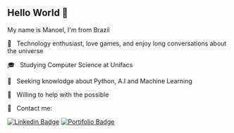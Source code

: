 

## Hello World 👋
 My name is Manoel, I'm from Brazil
 
💬  &nbsp; Technology enthusiast, love games, and enjoy long conversations about the universe

:mortar_board:  &nbsp; Studying Computer Science at Unifacs

:scroll: &nbsp; Seeking knowlodge about Python, A.I and Machine Learning 

:bell: &nbsp; Willing to help with the possible

📮 &nbsp; Contact me: <br/>
 
 [![Linkedin Badge](https://img.shields.io/badge/-ManoelFernandes-blue?style=flat-square&logo=Linkedin&logoColor=white&link=https://www.linkedin.com/in/manoel-fernandes-b366161ab/)](https://www.linkedin.com/in/manoel-fernandes-b366161ab/)
 [![Portifolio Badge](https://img.shields.io/badge/Portfolio-red)](https://manofern.github.io)
 
<!--  [![Gmail Badge](https://img.shields.io/badge/-manoelfelipefern@gmail.com-c14438?style=flat-square&logo=Gmail&logoColor=white&link=mailto:manoelfelipefern@gmail.com)](mailto:manoelfelipefern@gmail.com)  -->


<!-- 
<div style="display: inline_block">
  <img align="center" alt="Linux" height="50" width="40" src="https://cdn.jsdelivr.net/gh/devicons/devicon/icons/linux/linux-original.svg">
  <img align="center" alt="Python" height="50" width="40" src="https://cdn.jsdelivr.net/gh/devicons/devicon/icons/python/python-original.svg">
  <img align="center" alt="C" height="50" width="40" src="https://cdn.jsdelivr.net/gh/devicons/devicon/icons/c/c-original.svg">
  <img align="center" alt="Javascript" height="50" width="40" src="https://cdn.jsdelivr.net/gh/devicons/devicon/icons/javascript/javascript-original.svg">
  <img align="center" alt="HTML" height="50" width="40" src="https://raw.githubusercontent.com/devicons/devicon/master/icons/html5/html5-original.svg">
  <img align="center" alt="CSS" height="50" width="40" src="https://raw.githubusercontent.com/devicons/devicon/master/icons/css3/css3-original.svg">
</div>
-->
 
 

